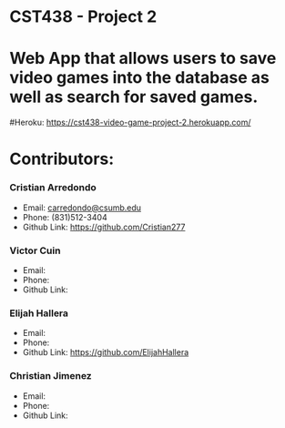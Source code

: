 # CST438 - Project 2

# Web App that allows users to save video games into the database as well as search for saved games. 

#Heroku: https://cst438-video-game-project-2.herokuapp.com/

# Contributors:

### Cristian Arredondo
- Email: carredondo@csumb.edu
- Phone: (831)512-3404
- Github Link: https://github.com/Cristian277

### Victor Cuin
- Email: 
- Phone: 
- Github Link: 

### Elijah Hallera
- Email: 
- Phone: 
- Github Link: https://github.com/ElijahHallera

### Christian Jimenez
- Email: 
- Phone: 
- Github Link: 
